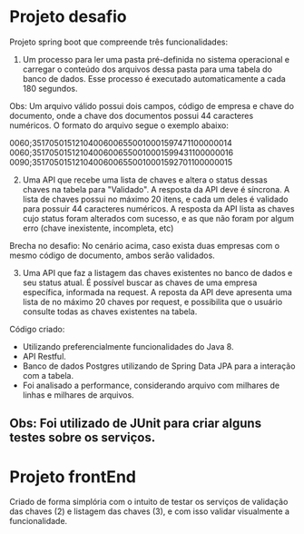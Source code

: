 # Projeto desafio

Projeto spring boot que compreende três funcionalidades:

 1) Um processo para ler uma pasta pré-definida no sistema operacional e carregar o conteúdo dos arquivos dessa pasta para uma tabela do banco de dados. Esse processo é executado automaticamente a cada 180 segundos.

Obs: Um arquivo válido possui dois campos, código de empresa e chave do documento, onde a chave dos documentos possui 44 caracteres numéricos. O formato do arquivo segue o exemplo abaixo:

0060;35170501512104006006550010001597471100000014
0060;35170501512104006006550010001599431100000016
0090;35170501512104006006550010001592701100000015

2) Uma API que recebe uma lista de chaves e altera o status dessas chaves na tabela para "Validado". A resposta da API deve é síncrona.
A lista de chaves possui no máximo 20 itens, e cada um deles é validado para possuir 44 caracteres numéricos.
A resposta da API lista as chaves cujo status foram alterados com sucesso, e as que não foram por algum erro (chave inexistente, incompleta, etc)

Brecha no desafio: No cenário acima, caso exista duas empresas com o mesmo código de documento, ambos serão validados.

 3) Uma API que faz a listagem das chaves existentes no banco de dados e seu status atual. É possível buscar as chaves de uma empresa específica, informada na request.
A reposta da API deve apresenta uma lista de no máximo 20 chaves por request, e possibilita que o usuário consulte todas as chaves existentes na tabela.

Código criado:
- Utilizando preferencialmente funcionalidades do Java 8.
- API Restful.
- Banco de dados Postgres utilizando de Spring Data JPA para a interação com a tabela.
- Foi analisado a performance, considerando arquivo com milhares de linhas e milhares de arquivos.

## Obs: Foi utilizado de JUnit para criar alguns testes sobre os serviços.

# Projeto frontEnd

Criado de forma simplória com o intuito de testar os serviços de validação das chaves (2) e listagem das chaves (3), e com isso validar visualmente a funcionalidade.
